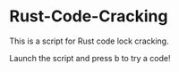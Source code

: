 # Rust-Code-Cracking
This is a script for Rust code lock cracking.

Launch the script and press b to try a code!
